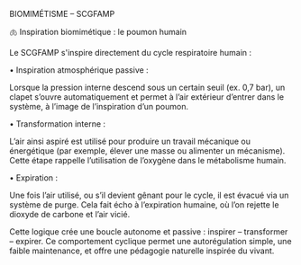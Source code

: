 BIOMIMÉTISME – SCGFAMP

🫁 Inspiration biomimétique : le poumon humain

Le SCGFAMP s'inspire directement du cycle respiratoire humain :

• Inspiration atmosphérique passive :

  Lorsque la pression interne descend sous un certain seuil (ex. 0,7 bar), un clapet s’ouvre automatiquement et permet à l’air extérieur d’entrer dans le système, à l’image de l’inspiration d’un poumon.

• Transformation interne :

  L’air ainsi aspiré est utilisé pour produire un travail mécanique ou énergétique (par exemple, élever une masse ou alimenter un mécanisme). Cette étape rappelle l’utilisation de l’oxygène dans le métabolisme humain.

• Expiration : 

  Une fois l’air utilisé, ou s’il devient gênant pour le cycle, il est évacué via un système de purge. Cela fait écho à l’expiration humaine, où l’on rejette le dioxyde de carbone et l’air vicié.

Cette logique crée une boucle autonome et passive : inspirer – transformer – expirer. Ce comportement cyclique permet une autorégulation simple, une faible maintenance, et offre une pédagogie naturelle inspirée du vivant.